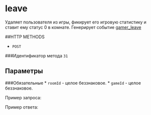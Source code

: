 # leave

Удаляет пользователя из игры, фикирует его игровую статистику и ставит ему статус 0 в комнате.
Генерирует событие [gamer_leave](https://github.com/Define-break-continue/sem2_somegame/tree/protocol/docs/events/gamer_leave.md)

##HTTP METHODS
* `POST`

###Идентификатор метода
`31`

## Параметры

###Обязательные
    * `roomId` - целое беззнаковое. 
    * `gameId` - целое беззнаковое. 

Пример запроса:


Пример ответа:
